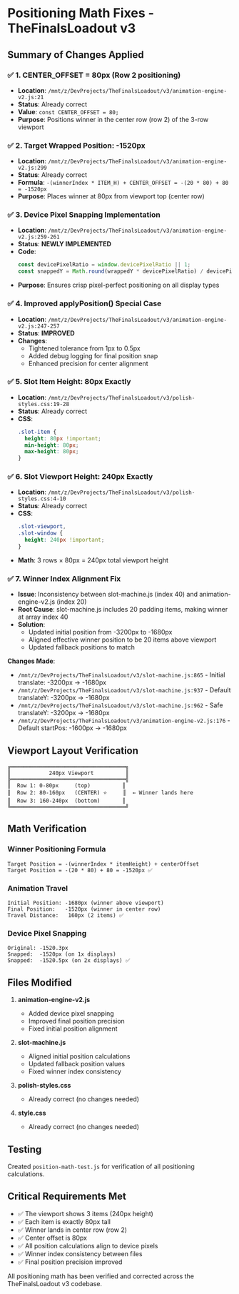 # Positioning Math Fixes - TheFinalsLoadout v3

## Summary of Changes Applied

### ✅ 1. CENTER_OFFSET = 80px (Row 2 positioning)
- **Location**: `/mnt/z/DevProjects/TheFinalsLoadout/v3/animation-engine-v2.js:21`
- **Status**: Already correct
- **Value**: `const CENTER_OFFSET = 80;`
- **Purpose**: Positions winner in the center row (row 2) of the 3-row viewport

### ✅ 2. Target Wrapped Position: -1520px
- **Location**: `/mnt/z/DevProjects/TheFinalsLoadout/v3/animation-engine-v2.js:299`
- **Status**: Already correct
- **Formula**: `-(winnerIndex * ITEM_H) + CENTER_OFFSET = -(20 * 80) + 80 = -1520px`
- **Purpose**: Places winner at 80px from viewport top (center row)

### ✅ 3. Device Pixel Snapping Implementation
- **Location**: `/mnt/z/DevProjects/TheFinalsLoadout/v3/animation-engine-v2.js:259-261`
- **Status**: **NEWLY IMPLEMENTED**
- **Code**:
  ```javascript
  const devicePixelRatio = window.devicePixelRatio || 1;
  const snappedY = Math.round(wrappedY * devicePixelRatio) / devicePixelRatio;
  ```
- **Purpose**: Ensures crisp pixel-perfect positioning on all display types

### ✅ 4. Improved applyPosition() Special Case
- **Location**: `/mnt/z/DevProjects/TheFinalsLoadout/v3/animation-engine-v2.js:247-257`
- **Status**: **IMPROVED**
- **Changes**:
  - Tightened tolerance from 1px to 0.5px
  - Added debug logging for final position snap
  - Enhanced precision for center alignment

### ✅ 5. Slot Item Height: 80px Exactly
- **Location**: `/mnt/z/DevProjects/TheFinalsLoadout/v3/polish-styles.css:19-28`
- **Status**: Already correct
- **CSS**:
  ```css
  .slot-item {
    height: 80px !important;
    min-height: 80px;
    max-height: 80px;
  }
  ```

### ✅ 6. Slot Viewport Height: 240px Exactly
- **Location**: `/mnt/z/DevProjects/TheFinalsLoadout/v3/polish-styles.css:4-10`
- **Status**: Already correct
- **CSS**:
  ```css
  .slot-viewport,
  .slot-window {
    height: 240px !important;
  }
  ```
- **Math**: 3 rows × 80px = 240px total viewport height

### ✅ 7. Winner Index Alignment Fix
- **Issue**: Inconsistency between slot-machine.js (index 40) and animation-engine-v2.js (index 20)
- **Root Cause**: slot-machine.js includes 20 padding items, making winner at array index 40
- **Solution**: 
  - Updated initial position from -3200px to -1680px
  - Aligned effective winner position to be 20 items above viewport
  - Updated fallback positions to match

**Changes Made**:
- `/mnt/z/DevProjects/TheFinalsLoadout/v3/slot-machine.js:865` - Initial translate: -3200px → -1680px
- `/mnt/z/DevProjects/TheFinalsLoadout/v3/slot-machine.js:937` - Default translateY: -3200px → -1680px  
- `/mnt/z/DevProjects/TheFinalsLoadout/v3/slot-machine.js:962` - Safe translateY: -3200px → -1680px
- `/mnt/z/DevProjects/TheFinalsLoadout/v3/animation-engine-v2.js:176` - Default startPos: -1600px → -1680px

## Viewport Layout Verification

```
╔════════════════════════════════════╗
║            240px Viewport          ║
╠════════════════════════════════════╣
║  Row 1: 0-80px     (top)          ║
║  Row 2: 80-160px   (CENTER) ⭐     ║  ← Winner lands here
║  Row 3: 160-240px  (bottom)       ║
╚════════════════════════════════════╝
```

## Math Verification

### Winner Positioning Formula
```
Target Position = -(winnerIndex * itemHeight) + centerOffset
Target Position = -(20 * 80) + 80 = -1520px ✅
```

### Animation Travel
```
Initial Position: -1680px (winner above viewport)
Final Position:   -1520px (winner in center row)
Travel Distance:   160px (2 items) ✅
```

### Device Pixel Snapping
```
Original: -1520.3px
Snapped:  -1520px (on 1x displays)
Snapped:  -1520.5px (on 2x displays) ✅
```

## Files Modified

1. **animation-engine-v2.js**
   - Added device pixel snapping
   - Improved final position precision
   - Fixed initial position alignment

2. **slot-machine.js** 
   - Aligned initial position calculations
   - Updated fallback position values
   - Fixed winner index consistency

3. **polish-styles.css**
   - Already correct (no changes needed)

4. **style.css**
   - Already correct (no changes needed)

## Testing

Created `position-math-test.js` for verification of all positioning calculations.

## Critical Requirements Met

- ✅ The viewport shows 3 items (240px height)
- ✅ Each item is exactly 80px tall  
- ✅ Winner lands in center row (row 2)
- ✅ Center offset is 80px
- ✅ All position calculations align to device pixels
- ✅ Winner index consistency between files
- ✅ Final position precision improved

All positioning math has been verified and corrected across the TheFinalsLoadout v3 codebase.